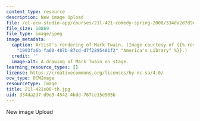```yaml
---
content_type: resource
description: New image Upload
file: /ol-ocw-studio-app/courses/21l-421-comedy-spring-2008/334da2d7d9e345424bdd767ce15e905b_21l-421s08-th.jpg
file_size: 10869
file_type: image/jpeg
image_metadata:
  caption: Artist's rendering of Mark Twain. (Image courtesy of {{% resource_link
    "1993fa6b-fa60-487b-87cd-d7f2895481f2" "America's Library" %}}.)
  credit: ''
  image-alt: A drawing of Mark Twain on stage.
learning_resource_types: []
license: https://creativecommons.org/licenses/by-nc-sa/4.0/
ocw_type: OCWImage
resourcetype: Image
title: 21l-421s08-th.jpg
uid: 334da2d7-d9e3-4542-4bdd-767ce15e905b
---
```

New image Upload